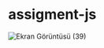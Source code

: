 # assigment-js
![Ekran Görüntüsü (39)](https://user-images.githubusercontent.com/114948215/204619024-0e11daf7-2762-42c0-8918-61e41fbebf5b.png)

